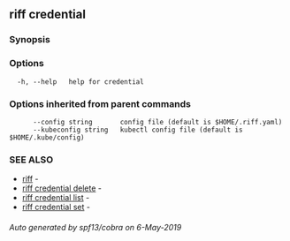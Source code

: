 ## riff credential



### Synopsis



### Options

```
  -h, --help   help for credential
```

### Options inherited from parent commands

```
      --config string       config file (default is $HOME/.riff.yaml)
      --kubeconfig string   kubectl config file (default is $HOME/.kube/config)
```

### SEE ALSO

* [riff](riff.md)	 - 
* [riff credential delete](riff_credential_delete.md)	 - 
* [riff credential list](riff_credential_list.md)	 - 
* [riff credential set](riff_credential_set.md)	 - 

###### Auto generated by spf13/cobra on 6-May-2019
